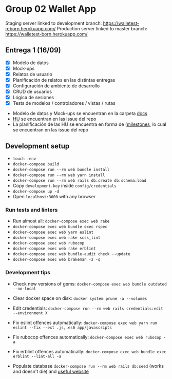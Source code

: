# Group 02 Wallet App

Staging server linked to development branch: https://walletest-reborn.herokuapp.com/
Production server linked to master branch: https://walletest-born.herokuapp.com/

## Entrega 1 (16/09)

- [X] Modelo de datos
- [X] Mock-ups
- [X] Relatos de usuario
- [X] Planificación de relatos en las distintas entregas
- [X] Configuración de ambiente de desarrollo
- [X] CRUD de usuarios
- [X] Lógica de sesiones
- [X] Tests de modelos / controladores / vistas / rutas

+ Modelo de datos y Mock-ups se encuentran en la carpeta [docs](https://github.com/IIC3745-2020-2/grupo02/tree/master/docs)
+ [HU](https://github.com/IIC3745-2020-2/grupo02/issues) se encuentran en las issue del repo 
+ La planificación de las HU se encuentra en forma de ([milestones](https://github.com/IIC3745-2020-2/grupo02/milestones), lo cual se encuentran en las issue del repo 



## Development setup

* `touch .env`
* `docker-compose build`
* `docker-compose run --rm web bundle install`
* `docker-compose run --rm web yarn install`
* `docker-compose run --rm web rails db:create db:schema:load`
* Copy `development.key` inside `config/credentials`
* `docker-compose up -d`
* Open `localhost:3000` with any browser

### Run tests and linters

* Run almost all: `docker-compose exec web rake`
* `docker-compose exec web bundle exec rspec`
* `docker-compose exec web yarn eslint`
* `docker-compose exec web rake scss_lint`
* `docker-compose exec web rubocop`
* `docker-compose exec web rake erblint`
* `docker-compose exec web bundle-audit check --update`
* `docker-compose exec web brakeman -z -q`

### Development tips

* Check new versions of gems: `docker-compose exec web bundle outdated --no-local`
* Clear docker space on disk: `docker system prune -a --volumes`
* Edit credentials: `docker-compose run --rm web rails credentials:edit --environment X`
* Fix eslint offences automatically: `docker-compose exec web yarn run eslint --fix --ext .js,.es6 app/javascripts`
* Fix rubocop offences automatically: `docker-compose exec web rubocop -a`
* Fix erblint offences automatically: `docker-compose exec web bundle exec erblint --lint-all -a`

* Populate database `docker-compose run --rm web rails db:seed` (works and doesn't die) and [useful website](https://makeitrealcamp.gitbook.io/ruby-on-rails-5/seeds)